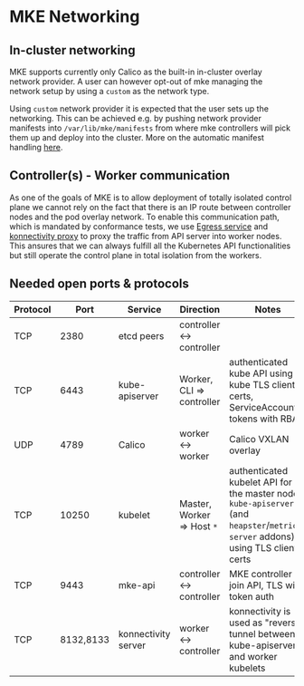 # MKE Networking

## In-cluster networking

MKE supports currently only Calico as the built-in in-cluster overlay network provider. A user can however opt-out of mke managing the network setup by using a `custom` as the network type.

Using `custom` network provider it is expected that the user sets up the networking. This can be achieved e.g. by pushing network provider manifests into `/var/lib/mke/manifests` from where mke controllers will pick them up and deploy into the cluster. More on the automatic manifest handling [here](manifests.md).

## Controller(s) - Worker communication

As one of the goals of MKE is to allow deployment of totally isolated control plane we cannot rely on the fact that there is an IP route between controller nodes and the pod overlay network. To enable this communication path, which is mandated by conformance tests, we use [Egress service](https://kubernetes.io/docs/tasks/extend-kubernetes/setup-konnectivity/) and [konnectivity proxy](https://github.com/kubernetes-sigs/apiserver-network-proxy) to proxy the traffic from API server into worker nodes. This ansures that we can always fulfill all the Kubernetes API functionalities but still operate the control plane in total isolation from the workers.


## Needed open ports & protocols

| Protocol  |  Port     | Service                   | Direction                   | Notes  
|-----------|-----------|---------------------------|-----------------------------|--------
| TCP       | 2380      | etcd peers                | controller <-> controller   |   
| TCP       | 6443      | kube-apiserver            | Worker, CLI => controller   | authenticated kube API using kube TLS client certs, ServiceAccount tokens with RBAC
| UDP       | 4789      | Calico                    | worker <-> worker           | Calico VXLAN overlay 
| TCP       | 10250     | kubelet                   | Master, Worker => Host `*`  | authenticated kubelet API for the master node `kube-apiserver` (and `heapster`/`metrics-server` addons) using TLS client certs 
| TCP       | 9443      | mke-api                   | controller <-> controller   | MKE controller join API, TLS with token auth
| TCP       | 8132,8133 | konnectivity server       | worker <-> controller       | konnectivity is used as "reverse" tunnel between kube-apiserver and worker kubelets

